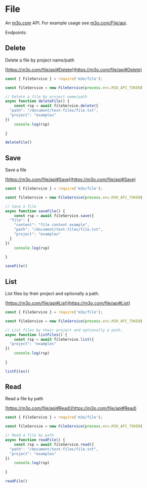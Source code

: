 # File

An [m3o.com](https://m3o.com) API. For example usage see [m3o.com/File/api](https://m3o.com/File/api).

Endpoints:

## Delete

Delete a file by project name/path


[https://m3o.com/file/api#Delete](https://m3o.com/file/api#Delete)

```js
const { FileService } = require('m3o/file');

const fileService = new FileService(process.env.M3O_API_TOKEN)

// Delete a file by project name/path
async function deleteFile() {
	const rsp = await fileService.delete({
  "path": "/document/text-files/file.txt",
  "project": "examples"
})
	console.log(rsp)
	
}

deleteFile()
```
## Save

Save a file


[https://m3o.com/file/api#Save](https://m3o.com/file/api#Save)

```js
const { FileService } = require('m3o/file');

const fileService = new FileService(process.env.M3O_API_TOKEN)

// Save a file
async function saveFile() {
	const rsp = await fileService.save({
  "file": {
    "content": "file content example",
    "path": "/document/text-files/file.txt",
    "project": "examples"
  }
})
	console.log(rsp)
	
}

saveFile()
```
## List

List files by their project and optionally a path.


[https://m3o.com/file/api#List](https://m3o.com/file/api#List)

```js
const { FileService } = require('m3o/file');

const fileService = new FileService(process.env.M3O_API_TOKEN)

// List files by their project and optionally a path.
async function listFiles() {
	const rsp = await fileService.list({
  "project": "examples"
})
	console.log(rsp)
	
}

listFiles()
```
## Read

Read a file by path


[https://m3o.com/file/api#Read](https://m3o.com/file/api#Read)

```js
const { FileService } = require('m3o/file');

const fileService = new FileService(process.env.M3O_API_TOKEN)

// Read a file by path
async function readFile() {
	const rsp = await fileService.read({
  "path": "/document/text-files/file.txt",
  "project": "examples"
})
	console.log(rsp)
	
}

readFile()
```
